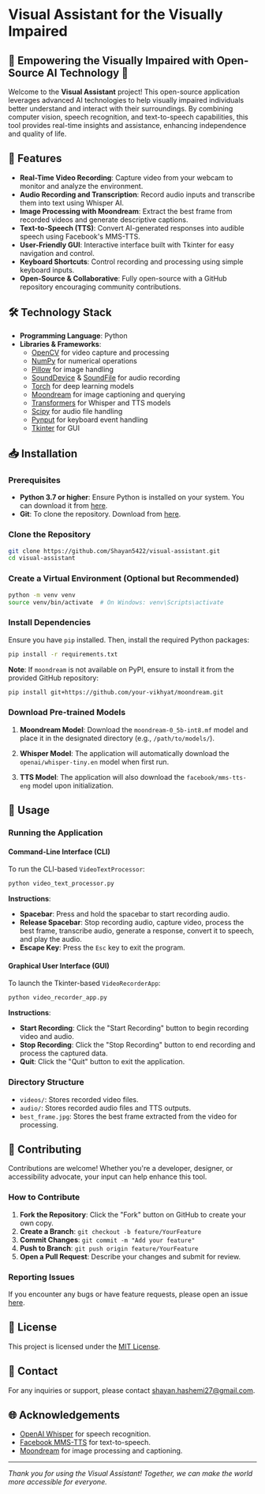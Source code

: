 # Visual Assistant for the Visually Impaired

## 🌟 **Empowering the Visually Impaired with Open-Source AI Technology** 🌟

Welcome to the **Visual Assistant** project! This open-source application leverages advanced AI technologies to help visually impaired individuals better understand and interact with their surroundings. By combining computer vision, speech recognition, and text-to-speech capabilities, this tool provides real-time insights and assistance, enhancing independence and quality of life.

## 🚀 **Features**

- **Real-Time Video Recording**: Capture video from your webcam to monitor and analyze the environment.
- **Audio Recording and Transcription**: Record audio inputs and transcribe them into text using Whisper AI.
- **Image Processing with Moondream**: Extract the best frame from recorded videos and generate descriptive captions.
- **Text-to-Speech (TTS)**: Convert AI-generated responses into audible speech using Facebook's MMS-TTS.
- **User-Friendly GUI**: Interactive interface built with Tkinter for easy navigation and control.
- **Keyboard Shortcuts**: Control recording and processing using simple keyboard inputs.
- **Open-Source & Collaborative**: Fully open-source with a GitHub repository encouraging community contributions.

## 🛠 **Technology Stack**

- **Programming Language**: Python
- **Libraries & Frameworks**:
  - [OpenCV](https://opencv.org/) for video capture and processing
  - [NumPy](https://numpy.org/) for numerical operations
  - [Pillow](https://python-pillow.org/) for image handling
  - [SoundDevice](https://python-sounddevice.readthedocs.io/) & [SoundFile](https://pysoundfile.readthedocs.io/) for audio recording
  - [Torch](https://pytorch.org/) for deep learning models
  - [Moondream](https://github.com/your-repo/moondream) for image captioning and querying
  - [Transformers](https://huggingface.co/transformers/) for Whisper and TTS models
  - [Scipy](https://www.scipy.org/) for audio file handling
  - [Pynput](https://pynput.readthedocs.io/) for keyboard event handling
  - [Tkinter](https://docs.python.org/3/library/tkinter.html) for GUI

## 📥 **Installation**

### Prerequisites

- **Python 3.7 or higher**: Ensure Python is installed on your system. You can download it from [here](https://www.python.org/downloads/).
- **Git**: To clone the repository. Download from [here](https://git-scm.com/downloads).

### Clone the Repository

```bash
git clone https://github.com/Shayan5422/visual-assistant.git
cd visual-assistant
```

### Create a Virtual Environment (Optional but Recommended)

```bash
python -m venv venv
source venv/bin/activate  # On Windows: venv\Scripts\activate
```

### Install Dependencies

Ensure you have `pip` installed. Then, install the required Python packages:

```bash
pip install -r requirements.txt
```

**Note**: If `moondream` is not available on PyPI, ensure to install it from the provided GitHub repository:

```bash
pip install git+https://github.com/your-vikhyat/moondream.git
```

### Download Pre-trained Models

1. **Moondream Model**: Download the `moondream-0_5b-int8.mf` model and place it in the designated directory (e.g., `/path/to/models/`).

2. **Whisper Model**: The application will automatically download the `openai/whisper-tiny.en` model when first run.

3. **TTS Model**: The application will also download the `facebook/mms-tts-eng` model upon initialization.

## 🏃 **Usage**

### Running the Application

#### Command-Line Interface (CLI)

To run the CLI-based `VideoTextProcessor`:

```bash
python video_text_processor.py
```

**Instructions**:

- **Spacebar**: Press and hold the spacebar to start recording audio.
- **Release Spacebar**: Stop recording audio, capture video, process the best frame, transcribe audio, generate a response, convert it to speech, and play the audio.
- **Escape Key**: Press the `Esc` key to exit the program.

#### Graphical User Interface (GUI)

To launch the Tkinter-based `VideoRecorderApp`:

```bash
python video_recorder_app.py
```

**Instructions**:

- **Start Recording**: Click the "Start Recording" button to begin recording video and audio.
- **Stop Recording**: Click the "Stop Recording" button to end recording and process the captured data.
- **Quit**: Click the "Quit" button to exit the application.

### Directory Structure

- `videos/`: Stores recorded video files.
- `audio/`: Stores recorded audio files and TTS outputs.
- `best_frame.jpg`: Stores the best frame extracted from the video for processing.

## 🤝 **Contributing**

Contributions are welcome! Whether you're a developer, designer, or accessibility advocate, your input can help enhance this tool.

### How to Contribute

1. **Fork the Repository**: Click the "Fork" button on GitHub to create your own copy.
2. **Create a Branch**: `git checkout -b feature/YourFeature`
3. **Commit Changes**: `git commit -m "Add your feature"`
4. **Push to Branch**: `git push origin feature/YourFeature`
5. **Open a Pull Request**: Describe your changes and submit for review.

### Reporting Issues

If you encounter any bugs or have feature requests, please open an issue [here](https://github.com/Shayan5422/visual-assistant/issues).

## 📄 **License**

This project is licensed under the [MIT License](LICENSE).

## 📧 **Contact**

For any inquiries or support, please contact [shayan.hashemi27@gmail.com](mailto:shayan.hashemi27@gmail.com).

## 🌐 **Acknowledgements**

- [OpenAI Whisper](https://github.com/openai/whisper) for speech recognition.
- [Facebook MMS-TTS](https://github.com/facebookresearch/mms-tts) for text-to-speech.
- [Moondream](https://github.com/vikhyat/moondream) for image processing and captioning.

---

*Thank you for using the Visual Assistant! Together, we can make the world more accessible for everyone.*
